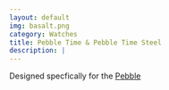 ```yaml
---
layout: default
img: basalt.png
category: Watches
title: Pebble Time & Pebble Time Steel
description: |
---
```

Designed specfically for the [Pebble](http://www.pebble.com)
